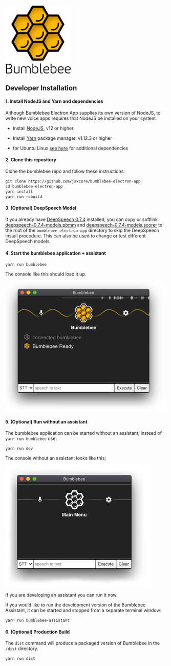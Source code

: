 ![screenshot](assets/logo.png)

## Developer Installation

#### 1. Install NodeJS and Yarn and dependencies

Although Bumblebee Electron App supplies its own version of NodeJS, to write new voice apps requires that NodeJS be installed on your system.

- Install [NodeJS](https://nodejs.org/en/), v12 or higher

- Install [Yarn](https://classic.yarnpkg.com/en/docs/install) package manager, v1.12.3 or higher

- for Ubuntu Linux [see here](https://gist.github.com/dsteinman/cbe926e8ac787ca0b8f84f9c4bd7f07c) for additional dependencies

#### 2. Clone this repository

Clone the bumblebee repo and follow these instructions:

```
git clone https://github.com/jaxcore/bumblebee-electron-app
cd bumblebee-electron-app
yarn install
yarn run rebuild
```

#### 3. (Optional) DeepSpeech Model

If you already have
[DeepSpeech 0.7.4](https://github.com/mozilla/DeepSpeech/releases/tag/v0.7.4) installed,
you can copy or softlink
[deepspeech-0.7.4-models.pbmm](https://github.com/mozilla/DeepSpeech/releases/download/v0.7.4/deepspeech-0.7.4-models.pbmm)
and
[deepspeech-0.7.4-models.scorer](https://github.com/mozilla/DeepSpeech/releases/download/v0.7.4/deepspeech-0.7.4-models.scorer)
to the root of the `bumblebee-electron-app` directory to skip the DeepSpeech install procedure.
This can also be used to change or test different DeepSpeech models.

#### 4. Start the bumblebee application + assistant

```
yarn run bumblebee
```

The console like this should load it up.

![screenshot](assets/screenshot.png)

#### 5. (Optional) Run without an assistant

The bumblebee application can be started without an assistant, instead of `yarn run bumblebee` use:

```
yarn run dev
```

The console without an assistant looks like this;

![screenshot](assets/dev-screenshot.png)

If you are developing an assistant you can run it now.

If you would like to run the development version of the Bumblebee Assistant,
it can be started and stopped from a separate terminal window:

```
yarn run bumblebee-assistant
```

#### 6. (Optional) Production Build

The `dist` command will produce a packaged version of Bumblebee in the `/dist` directory.

```
yarn run dist
```
